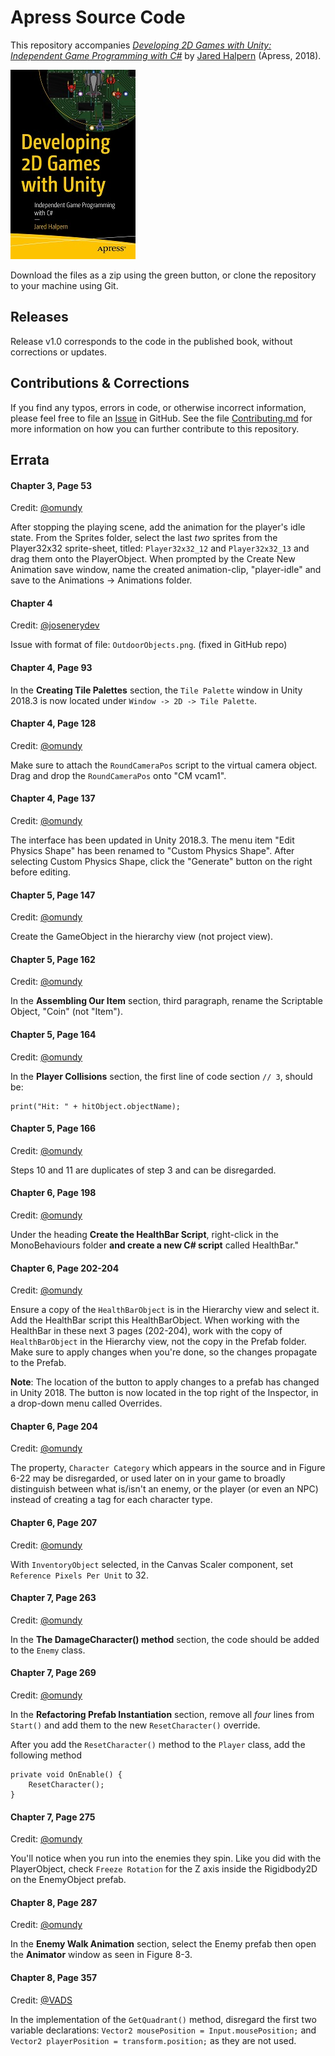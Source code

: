 # Apress Source Code

This repository accompanies [*Developing 2D Games with Unity: Independent Game Programming with C#*](https://www.apress.com/9781484237717) by [Jared Halpern](https://jaredhalpern.com) (Apress, 2018).

[comment]: #cover
![Cover image](9781484237717.jpg)

Download the files as a zip using the green button, or clone the repository to your machine using Git.

## Releases

Release v1.0 corresponds to the code in the published book, without corrections or updates.

## Contributions & Corrections

If you find any typos, errors in code, or otherwise incorrect information, please feel free to file an [Issue](https://github.com/Apress/Devel-2D-Games-Unity/issues) in GitHub. See the file [Contributing.md](https://github.com/Apress/Devel-2D-Games-Unity/blob/master/Contributing.md) for more information on how you can further contribute to this repository.

## Errata

#### Chapter 3, Page 53
Credit: [@omundy](https://github.com/omundy)

After stopping the playing scene, add the animation for the player's idle state. From the Sprites folder, select the last *two* sprites from the Player32x32 sprite-sheet, titled: `Player32x32_12` and `Player32x32_13` and drag them onto the PlayerObject. When prompted by the Create New Animation save window, name the created animation-clip, "player-idle" and save to the Animations -> Animations folder.

#### Chapter 4
Credit: [@josenerydev](https://github.com/josenerydev)

Issue with format of file: `OutdoorObjects.png`. (fixed in GitHub repo)

#### Chapter 4, Page 93

In the **Creating Tile Palettes** section, the `Tile Palette` window in Unity 2018.3 is now located under `Window -> 2D -> Tile Palette`.

#### Chapter 4, Page 128
Credit: [@omundy](https://github.com/omundy)

Make sure to attach the `RoundCameraPos` script to the virtual camera object. Drag and drop the `RoundCameraPos` onto "CM vcam1".

#### Chapter 4, Page 137
Credit: [@omundy](https://github.com/omundy)

The interface has been updated in Unity 2018.3. The menu item "Edit Physics Shape" has been renamed to "Custom Physics Shape". After selecting Custom Physics Shape, click the "Generate" button on the right before editing.

#### Chapter 5, Page 147 
Credit: [@omundy](https://github.com/omundy) 

Create the GameObject in the hierarchy view (not project view). 

#### Chapter 5, Page 162
Credit: [@omundy](https://github.com/omundy) 

In the **Assembling Our Item** section, third paragraph, rename the Scriptable Object, "Coin" (not "Item"). 

#### Chapter 5, Page 164
Credit: [@omundy](https://github.com/omundy) 

In the **Player Collisions** section, the first line of code section `// 3`, should be:

```
print("Hit: " + hitObject.objectName);
```

#### Chapter 5, Page 166
Credit: [@omundy](https://github.com/omundy)

Steps 10 and 11 are duplicates of step 3 and can be disregarded.

#### Chapter 6, Page 198
Credit: [@omundy](https://github.com/omundy)

Under the heading **Create the HealthBar Script**, right-click in the MonoBehaviours folder **and create a new C# script** called HealthBar."

#### Chapter 6, Page 202-204
Credit: [@omundy](https://github.com/omundy)

Ensure a copy of the `HealthBarObject` is in the Hierarchy view and select it. Add the HealthBar script this HealthBarObject. When working with the HealthBar in these next 3 pages (202-204), work with the copy of `HealthBarObject` in the Hierarchy view, not the copy in the Prefab folder. Make sure to apply changes when you're done, so the changes propagate to the Prefab.

**Note**: The location of the button to apply changes to a prefab has changed in Unity 2018. The button is now located in the top right of the Inspector, in a drop-down menu called Overrides.

#### Chapter 6, Page 204
Credit: [@omundy](https://github.com/omundy)

The property, `Character Category` which appears in the source and in Figure 6-22 may be disregarded, or used later on in your game to broadly distinguish between what is/isn't an enemy, or the player (or even an NPC) instead of creating a tag for each character type.

#### Chapter 6, Page 207
Credit: [@omundy](https://github.com/omundy)

With `InventoryObject` selected, in the Canvas Scaler component, set `Reference Pixels Per Unit` to 32.


#### Chapter 7, Page 263
Credit: [@omundy](https://github.com/omundy)

In the **The DamageCharacter() method** section, the code should be added to the `Enemy` class.


#### Chapter 7, Page 269
Credit: [@omundy](https://github.com/omundy)

In the **Refactoring Prefab Instantiation** section, remove all *four* lines from `Start()` and add them to the new `ResetCharacter()` override.

After you add the `ResetCharacter()` method to the `Player` class, add the following method

```
private void OnEnable() {
	ResetCharacter();
}
```

#### Chapter 7, Page 275
Credit: [@omundy](https://github.com/omundy)

You'll notice when you run into the enemies they spin. Like you did with the PlayerObject, check `Freeze Rotation` for the Z axis inside the Rigidbody2D on the EnemyObject prefab.



#### Chapter 8, Page 287
Credit: [@omundy](https://github.com/omundy)

In the **Enemy Walk Animation** section, select the Enemy prefab then open the **Animator** window as seen in Figure 8-3.



#### Chapter 8, Page 357
Credit: [@VADS](https://github.com/VADS)

In the implementation of the `GetQuadrant()` method, disregard the first two variable declarations: `Vector2 mousePosition = Input.mousePosition;` and `Vector2 playerPosition = transform.position;` as they are not used.






